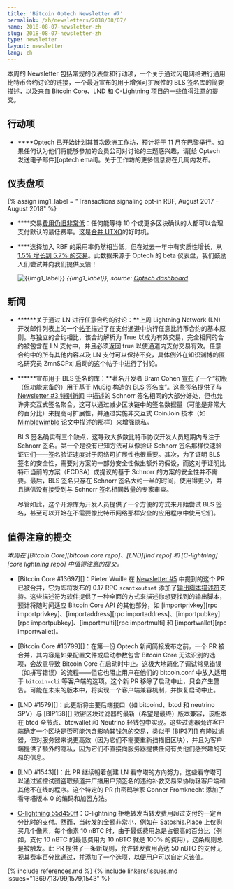 ```yaml
---
title: 'Bitcoin Optech Newsletter #7'
permalink: /zh/newsletters/2018/08/07/
name: 2018-08-07-newsletter-zh
slug: 2018-08-07-newsletter-zh
type: newsletter
layout: newsletter
lang: zh
---
```

本周的 Newsletter 包括常规的仪表盘和行动项，一个关于通过闪电网络进行通用比特币合约讨论的链接，一个最近宣布的用于增强可扩展性的 BLS 签名库的简要描述，以及来自 Bitcoin Core、LND 和 C-Lightning 项目的一些值得注意的提交。

## 行动项

- **<!--optech-has-begun-->**Optech 已开始计划其首次欧洲工作坊，预计将于 11 月在巴黎举行。如果任何认为他们将能够参加的会员公司对讨论的主题感兴趣，请[给 Optech 发送电子邮件][optech email]。关于工作坊的更多信息将在几周内发布。

## 仪表盘项
{% assign img1_label = "Transactions signaling opt-in RBF, August 2017 - August 2018" %}
- **<!--fees-remain-very-low-->**交易[费用仍旧非常低][fee metrics]：任何能等待 10 个或更多区块确认的人都可以合理支付默认的最低费率。这是[合并 UTXO][consolidate info]的好时机。

- **<!--adoption-of-opt-in-rbf-->**选择加入 RBF 的采用率仍然相当低，但在过去一年中有实质性增长，从 [1.5% 增长到 5.7% 的交易][rbf data]。此数据来源于 Optech 的 beta 仪表盘，我们鼓励人们尝试并向我们提供反馈！

  ![{{img1_label}}](/img/posts/rbf.png)
  *{{img1_label}},
  source: [Optech dashboard][rbf data]*

## 新闻

- **<!--discussion-of-arbitrary-contracts-over-ln-->****关于通过 LN 进行任意合约的讨论：**上周 Lightning Network (LN) 开发邮件列表上的一个[帖子][contract thread]描述了在支付通道中执行任意比特币合约的基本原则。与独立的合约相比，该合约解析为 True 以成为有效交易，完全相同的合约被包含在 LN 支付中，并且必须返回 true 以使通道内支付交易有效。任意合约中的所有其他内容以及 LN 支付可以保持不变，具体例外在知识渊博的匿名研究员 ZmnSCPxj 启动的这个帖子中进行了讨论。

- **<!--library-announced-for-bls-signatures-->****宣布用于 BLS 签名的库：**著名开发者 Bram Cohen [宣布][bls announce]了一个“初版（但功能完备的）用于基于 [MuSig][] 构造的 [BLS 签名][BLS signatures]库”。这些签名提供了与 [Newsletter #3 特别新闻][#3 schnorr] 中描述的 Schnorr 签名相同的大部分好处，但也允许非交互式签名聚合，这可以通过减少区块链中的签名数据量（可能是非常大的百分比）来提高可扩展性，并通过实施非交互式 CoinJoin 技术（如 [Mimblewimble 论文][Mimblewimble
  paper]中描述的那样）来增强隐私。

  BLS 签名确实有三个缺点，这导致大多数比特币协议开发人员短期内专注于 Schnorr 签名。第一个是没有已知方法可以像验证 Schnorr 签名那样快速验证它们——签名验证速度对于网络可扩展性也很重要。其次，为了证明 BLS 签名的安全性，需要对方案的一部分安全性做出额外的假设，而这对于证明比特币当前的方案（ECDSA）或提议的基于 Schnorr 的方案的安全性并不需要。最后，BLS 签名只存在 Schnorr 签名大约一半的时间，使用得更少，并且据信没有接受到与 Schnorr 签名相同数量的专家审查。

  尽管如此，这个开源库为开发人员提供了一个方便的方式来开始尝试 BLS 签名，甚至可以开始在不需要像比特币网络那样安全的应用程序中使用它们。

## 值得注意的提交

*本周在 [Bitcoin Core][bitcoin core repo]、[LND][lnd repo] 和 [C-lightning][core lightning repo] 中值得注意的提交。*

- [Bitcoin Core #13697][]：Pieter Wuille 在 [Newsletter #5][] 中提到的这个 PR 已被合并，它为即将发布的 0.17 RPC `scantxoutset` 添加了[输出脚本描述符][output script descriptors]支持。这些描述符为软件提供了一种全面的方式来描述你想要找到的输出脚本，预计将随时间适应 Bitcoin Core API 的其他部分，如 [importprivkey][rpc importprivkey]、[importaddress][rpc importaddress]、[importpubkey][rpc importpubkey]、[importmulti][rpc importmulti] 和 [importwallet][rpc importwallet]。

- [Bitcoin Core #13799][]：在第一份 Optech 新闻简报发布之前，一个 PR 被合并，其内容是如果配置文件或启动参数包含 Bitcoin Core 无法识别的选项，会故意导致 Bitcoin Core 在启动时中止。这极大地简化了调试常见错误（如拼写错误）的流程——但它也阻止用户在他们的 bitcoin.conf 中放入适用于 `bitcoin-cli` 等客户端的选项。这个新 PR 移除了启动中止，只会产生警告。可能在未来的版本中，将实现一个客户端兼容机制，并恢复启动中止。

- [LND #1579][]：此更新将主要后端接口（如 bitcoind、btcd 和 neutrino SPV）与 [BIP158][] 致密区块过滤器的最新（希望是最终）版本兼容，该版本在 btcd 全节点、btcwallet 和 Neutrino 轻钱包中实现。这些过滤器允许客户端确定一个区块是否可能包含影响其钱包的交易，类似于 [BIP37][] 布隆过滤器，但对服务器来说更高效（因为它们不需要重新扫描旧区块），并且为客户端提供了额外的隐私，因为它们不直接向服务器提供任何有关他们感兴趣的交易的信息。

- [LND #1543][]：此 PR 继续朝着创建 LN 看守塔的方向努力，这些看守塔可以通过监控试图盗取频道并广播用户预签名的违约补救交易来协助轻客户端和其他不在线的程序。这个特定的 PR 由密码学家 Conner Fromknecht 添加了看守塔版本 0 的编码和加密方法。

- [C-lightning 55d450ff][]：C-lightning 拒绝转发当转发费用超过支付的一定百分比时的支付。然而，当转发的金额非常小，例如在 [Satoshis.Place][] 上仅购买几个像素，每个像素 10 nBTC 时，由于最低费用总是占很高的百分比（例如，支付 10 nBTC 的最低费用为 10 nBTC 就是 100% 的费用），这条规则总是被触发。此 PR 提供了一条新规则，允许转发费用高达 50 nBTC 的支付无视其费率百分比通过，并添加了一个选项，以便用户可以自定义该值。

{% include references.md %}
{% include linkers/issues.md issues="13697,13799,1579,1543" %}

[Newsletter #5]: /zh/newsletters/2018/07/24/
[bls announce]: https://gnusha.org/url/https://lists.linuxfoundation.org/pipermail/bitcoin-dev/2018-August/016273.html
[#3 schnorr]: /zh/newsletters/2018/07/10/#特别新闻schnorr-签名提议-bip
[musig]: https://blockstream.com/2018/01/23/musig-key-aggregation-schnorr-signatures.html
[bls signatures]: https://en.wikipedia.org/wiki/Boneh%E2%80%93Lynn%E2%80%93Shacham
[mimblewimble paper]: https://scalingbitcoin.org/papers/mimblewimble.txt
[c-lightning 55d450ff]: https://github.com/ElementsProject/lightning/commit/55d450ff00ce80b01c5c64c072a47fea42657673
[satoshis.place]: https://satoshis.place/
[contract thread]: https://gnusha.org/url/https://lists.linuxfoundation.org/pipermail/lightning-dev/2018-August/001383.html
[fee metrics]: https://statoshi.info/dashboard/db/fee-estimates
[consolidate info]: https://en.bitcoin.it/wiki/Techniques_to_reduce_transaction_fees#Consolidation
[rbf data]: https://dashboard.bitcoinops.org/d/ZsCio4Dmz/rbf-signalling?orgId=1&from=now-1y&to=now
[output script descriptors]: https://github.com/bitcoin/bitcoin/blob/master/doc/descriptors.md
